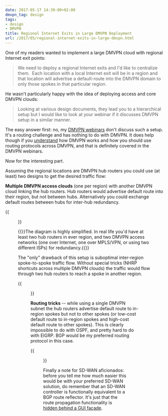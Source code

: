 ```yaml
---
date: 2017-05-17 14:39:00+02:00
dmvpn_tag: design
tags:
- design
- DMVPN
title: Regional Internet Exits in Large DMVPN Deployment
url: /2017/05/regional-internet-exits-in-large-dmvpn.html
---
```

One of my readers wanted to implement a large DMVPN cloud with regional Internet exit points:

> We need to deploy a regional Internet exits and I'd like to centralize them.  Each location with a local Internet exit will be in a region and that location will advertise a default-route into the DMVPN domain to only those spokes in that particular region.

He wasn't particularly happy with the idea of deploying access and core DMVPN clouds:
<!--more-->
> Looking at various design documents, they lead you to a hierarchical setup but I would like to look at your webinar if it discusses DMVPN setup in a similar manner.

The easy answer first: no, my [DMVPN webinars](http://www.ipspace.net/DMVPN_trilogy) don't discuss such a setup. It's a routing challenge and has nothing to do with DMVPN. It does help though if you [understand](https://blog.ipspace.net/2008/09/knowledge-or-recipes.html) how DMVPN works and how you should use routing protocols across DMVPN, and that is definitely covered in the DMVPN webinars.

Now for the interesting part.

Assuming the regional locations are DMVPN hub routers you could use (at least) two designs to get the desired traffic flow:

**Multiple DMVPN access clouds** (one per region) with another DMVPN cloud linking the hub routers. Hub routers would advertise default route into their region, but not between hubs. Alternatively you could exchange default routes between hubs for inter-hub redundancy.

{{<figure src="/2017/05/s550-DMVPN_Exit_Access_Subnets.jpg">}}

{{<note warn>}}The diagram is highly simplified. In real life you'd have at least two hub routers in ever region, and two DMVPN access networks (one over Internet, one over MPLS/VPN, or using two different ISPs) for redundancy.{{</note>}}

The "only" drawback of this setup is suboptimal inter-region spoke-to-spoke traffic flow. Without special tricks (NHRP shortcuts across multiple DMVPN clouds) the traffic would flow through two hub routers to reach a spoke in another region.

{{<figure src="/2017/05/s550-DMVPN_Exit_Access_Traffic.jpg">}}

**Routing tricks** -- while using a single DMVPN subnet the hub routers advertise default route to in-region spokes but not to other spokes (or low-cost default route to in-region spokes and high-cost default route to other spokes). This is clearly impossible to do with OSPF, and pretty hard to do with EIGRP. BGP would be my preferred routing protocol in this case.

{{<figure src="/2017/05/s550-DMVPN_Exit_Single_Routing.jpeg">}}

Finally a note for SD-WAN aficionados: before you tell me how much easier this would be with your preferred SD-WAN solution, do remember that an SD-WAN controller is functionally equivalent to a BGP route reflector. It's just that the route propagation functionality is [hidden behind a GUI façade](https://blog.ipspace.net/2015/06/software-defined-wanwell-orchestrated.html).
